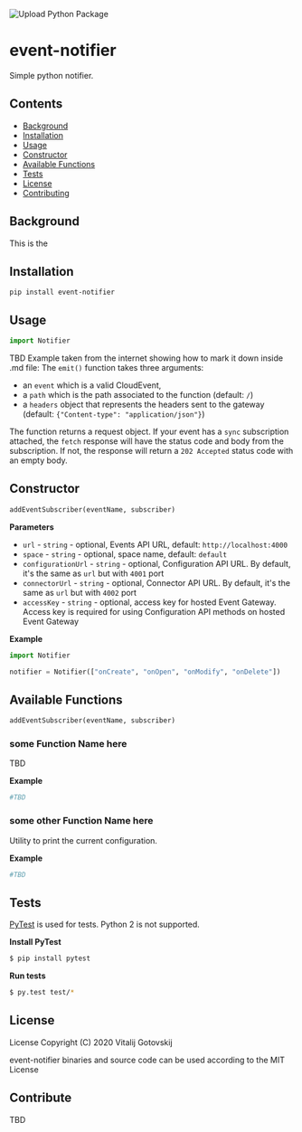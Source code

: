 ![Upload Python Package](https://github.com/vitalij555/event-notifier/workflows/Upload%20Python%20Package/badge.svg)

# event-notifier

Simple python notifier.

## Contents

- [Background](#background)
- [Installation](#installation)
- [Usage](#usage)
- [Constructor](#constructor)
- [Available Functions](#available-functions)
- [Tests](#tests)
- [License](#license)
- [Contributing](#contributing)

## Background

This is the 

## Installation

```
pip install event-notifier
```

## Usage


```python
import Notifier
```

TBD
Example taken from the internet showing how to mark it down inside .md file:
The `emit()` function takes three arguments: 
- an `event` which is a valid CloudEvent,
- a `path` which is the path associated to the function (default: `/`)
- a `headers` object that represents the headers sent to the gateway (default: `{"Content-type": "application/json"}`)

The function returns a request object. If your event has a `sync` subscription attached, the `fetch` response will have the status code and body from the subscription. If not, the response will return a `202 Accepted` status code with an empty body.

## Constructor

```python
addEventSubscriber(eventName, subscriber)
```

**Parameters**

- `url` - `string` - optional, Events API URL, default: `http://localhost:4000`
- `space` - `string` - optional, space name, default: `default`
- `configurationUrl` - `string` - optional, Configuration API URL. By default, it's the same as `url` but with `4001` port
- `connectorUrl` - `string` - optional, Connector API URL. By default, it's the same as `url` but with `4002` port
- `accessKey` - `string` - optional, access key for hosted Event Gateway. Access key is required for using Configuration API methods on hosted Event Gateway

**Example**

```python
import Notifier

notifier = Notifier(["onCreate", "onOpen", "onModify", "onDelete"])

```

## Available Functions

```python
addEventSubscriber(eventName, subscriber)
```

### some Function Name here

TBD

**Example**

```python
#TBD
```

### some other Function Name here

Utility to print the current configuration.

**Example**

```python
#TBD
```

## Tests

[PyTest][pytest] is used for tests. Python 2 is not supported.

**Install PyTest**

```sh
$ pip install pytest
```

**Run tests**

```sh
$ py.test test/*
```

[pytest]: http://pytest.org/


## License

License
Copyright (C) 2020 Vitalij Gotovskij

event-notifier binaries and source code can be used according to the MIT License


## Contribute
TBD
